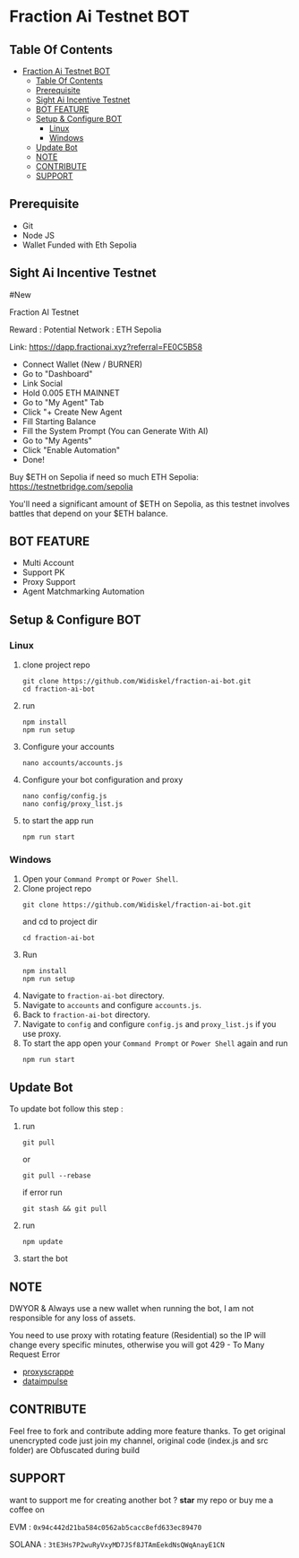 # Fraction Ai Testnet BOT

## Table Of Contents
- [Fraction Ai Testnet BOT](#fraction-ai-testnet-bot)
  - [Table Of Contents](#table-of-contents)
  - [Prerequisite](#prerequisite)
  - [Sight Ai Incentive Testnet](#sight-ai-incentive-testnet)
  - [BOT FEATURE](#bot-feature)
  - [Setup \& Configure BOT](#setup--configure-bot)
    - [Linux](#linux)
    - [Windows](#windows)
  - [Update Bot](#update-bot)
  - [NOTE](#note)
  - [CONTRIBUTE](#contribute)
  - [SUPPORT](#support)

## Prerequisite
- Git
- Node JS
- Wallet Funded with Eth Sepolia

## Sight Ai Incentive Testnet
#New

Fraction AI Testnet

Reward : Potential
Network : ETH Sepolia

Link:
https://dapp.fractionai.xyz?referral=FE0C5B58
- Connect Wallet  (New / BURNER)
- Go to "Dashboard"
- Link Social
- Hold 0.005 ETH MAINNET
- Go to "My Agent" Tab
- Click "+ Create New Agent
- Fill Starting Balance 
- Fill the System Prompt (You can Generate With AI)
- Go to "My Agents"
- Click "Enable Automation"
- Done!

Buy $ETH on Sepolia if need so much ETH Sepolia:
https://testnetbridge.com/sepolia

You'll need a significant amount of $ETH on Sepolia, as this testnet involves battles that depend on your $ETH balance.

## BOT FEATURE

- Multi Account 
- Support PK
- Proxy Support
- Agent Matchmarking Automation 


## Setup & Configure BOT

### Linux
1. clone project repo
   ```
   git clone https://github.com/Widiskel/fraction-ai-bot.git 
   cd fraction-ai-bot
   ```
2. run
   ```
   npm install
   npm run setup
   ```
3. Configure your accounts
   ```
   nano accounts/accounts.js
   ```
4. Configure your bot configuration and proxy
   ```
   nano config/config.js
   nano config/proxy_list.js
   ```
5. to start the app run
   ```
   npm run start
   ```
   
### Windows
1. Open your `Command Prompt` or `Power Shell`.
2. Clone project repo
   ```
   git clone https://github.com/Widiskel/fraction-ai-bot.git
   ```
   and cd to project dir
   ```
   cd fraction-ai-bot
   ```
3. Run 
   ```
   npm install
   npm run setup
   ```
5. Navigate to `fraction-ai-bot` directory. 
6. Navigate to `accounts` and configure `accounts.js`.
7. Back to `fraction-ai-bot` directory. 
8. Navigate to `config` and configure `config.js` and `proxy_list.js` if you use proxy.
9. To start the app open your `Command Prompt` or `Power Shell` again and run
    ```
    npm run start
    ```

## Update Bot

To update bot follow this step :
1. run
   ```
   git pull
   ```
   or
   ```
   git pull --rebase
   ```
   if error run
   ```
   git stash && git pull
   ```
2. run
   ```
   npm update
   ```
2. start the bot

## NOTE
DWYOR & Always use a new wallet when running the bot, I am not responsible for any loss of assets.

You need to use proxy with rotating feature (Residential) so the IP will change every specific minutes, otherwise you will got 429 - To Many Request Error
- [proxyscrappe](https://proxyscrape.com/?ref=yzi1n2y)
- [dataimpulse](https://dataimpulse.com/?aff=66393)



## CONTRIBUTE

Feel free to fork and contribute adding more feature thanks. To get original unencrypted code just join my channel, original code (index.js and src folder) are Obfuscated during build

## SUPPORT

want to support me for creating another bot ?
**star** my repo or buy me a coffee on

EVM : `0x94c442d21ba584c0562ab5cacc8efd633ec89470`

SOLANA : `3tE3Hs7P2wuRyVxyMD7JSf8JTAmEekdNsQWqAnayE1CN`
